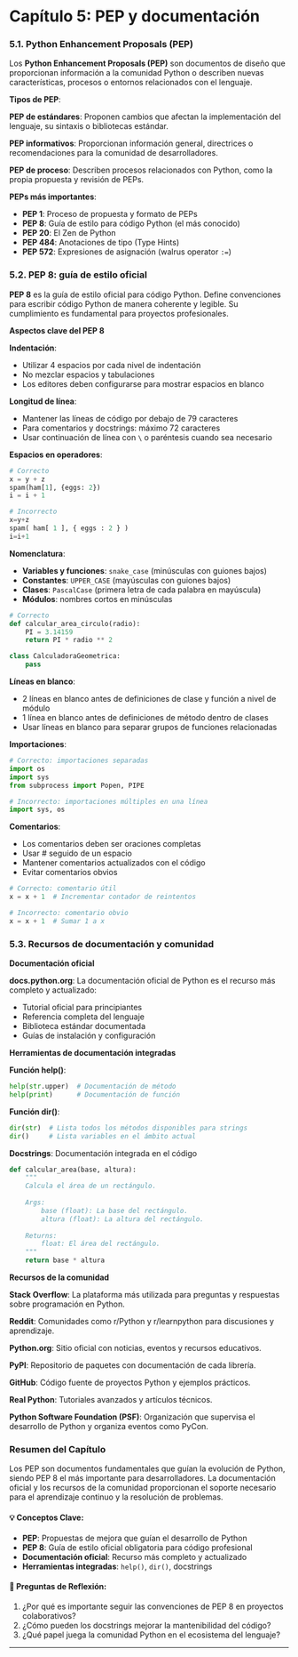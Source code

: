 # Capítulo 5: PEP y documentación

### 5.1. Python Enhancement Proposals (PEP)

Los **Python Enhancement Proposals (PEP)** son documentos de diseño que proporcionan información a la comunidad Python o describen nuevas características, procesos o entornos relacionados con el lenguaje.

**Tipos de PEP**:

**PEP de estándares**: Proponen cambios que afectan la implementación del lenguaje, su sintaxis o bibliotecas estándar.

**PEP informativos**: Proporcionan información general, directrices o recomendaciones para la comunidad de desarrolladores.

**PEP de proceso**: Describen procesos relacionados con Python, como la propia propuesta y revisión de PEPs.

**PEPs más importantes**:

* **PEP 1**: Proceso de propuesta y formato de PEPs
* **PEP 8**: Guía de estilo para código Python (el más conocido)
* **PEP 20**: El Zen de Python
* **PEP 484**: Anotaciones de tipo (Type Hints)
* **PEP 572**: Expresiones de asignación (walrus operator `:=`)

### 5.2. PEP 8: guía de estilo oficial

**PEP 8** es la guía de estilo oficial para código Python. Define convenciones para escribir código Python de manera coherente y legible. Su cumplimiento es fundamental para proyectos profesionales.

**Aspectos clave del PEP 8**

**Indentación**:

* Utilizar 4 espacios por cada nivel de indentación
* No mezclar espacios y tabulaciones
* Los editores deben configurarse para mostrar espacios en blanco

**Longitud de línea**:

* Mantener las líneas de código por debajo de 79 caracteres
* Para comentarios y docstrings: máximo 72 caracteres
* Usar continuación de línea con `\` o paréntesis cuando sea necesario

**Espacios en operadores**:

```python
# Correcto
x = y + z
spam(ham[1], {eggs: 2})
i = i + 1

# Incorrecto
x=y+z
spam( ham[ 1 ], { eggs : 2 } )
i=i+1
```

**Nomenclatura**:

* **Variables y funciones**: `snake_case` (minúsculas con guiones bajos)
* **Constantes**: `UPPER_CASE` (mayúsculas con guiones bajos)
* **Clases**: `PascalCase` (primera letra de cada palabra en mayúscula)
* **Módulos**: nombres cortos en minúsculas

```python
# Correcto
def calcular_area_circulo(radio):
    PI = 3.14159
    return PI * radio ** 2

class CalculadoraGeometrica:
    pass
```

**Líneas en blanco**:

* 2 líneas en blanco antes de definiciones de clase y función a nivel de módulo
* 1 línea en blanco antes de definiciones de método dentro de clases
* Usar líneas en blanco para separar grupos de funciones relacionadas

**Importaciones**:

```python
# Correcto: importaciones separadas
import os
import sys
from subprocess import Popen, PIPE

# Incorrecto: importaciones múltiples en una línea
import sys, os
```

**Comentarios**:

* Los comentarios deben ser oraciones completas
* Usar # seguido de un espacio
* Mantener comentarios actualizados con el código
* Evitar comentarios obvios

```python
# Correcto: comentario útil
x = x + 1  # Incrementar contador de reintentos

# Incorrecto: comentario obvio
x = x + 1  # Sumar 1 a x
```

### 5.3. Recursos de documentación y comunidad

**Documentación oficial**

**docs.python.org**: La documentación oficial de Python es el recurso más completo y actualizado:

* Tutorial oficial para principiantes
* Referencia completa del lenguaje
* Biblioteca estándar documentada
* Guías de instalación y configuración

**Herramientas de documentación integradas**

**Función help()**:

```python
help(str.upper)  # Documentación de método
help(print)      # Documentación de función
```

**Función dir()**:

```python
dir(str)  # Lista todos los métodos disponibles para strings
dir()     # Lista variables en el ámbito actual
```

**Docstrings**: Documentación integrada en el código

```python
def calcular_area(base, altura):
    """
    Calcula el área de un rectángulo.
    
    Args:
        base (float): La base del rectángulo.
        altura (float): La altura del rectángulo.
    
    Returns:
        float: El área del rectángulo.
    """
    return base * altura
```

**Recursos de la comunidad**

**Stack Overflow**: La plataforma más utilizada para preguntas y respuestas sobre programación en Python.

**Reddit**: Comunidades como r/Python y r/learnpython para discusiones y aprendizaje.

**Python.org**: Sitio oficial con noticias, eventos y recursos educativos.

**PyPI**: Repositorio de paquetes con documentación de cada librería.

**GitHub**: Código fuente de proyectos Python y ejemplos prácticos.

**Real Python**: Tutoriales avanzados y artículos técnicos.

**Python Software Foundation (PSF)**: Organización que supervisa el desarrollo de Python y organiza eventos como PyCon.

### Resumen del Capítulo

Los PEP son documentos fundamentales que guían la evolución de Python, siendo PEP 8 el más importante para desarrolladores. La documentación oficial y los recursos de la comunidad proporcionan el soporte necesario para el aprendizaje continuo y la resolución de problemas.

#### **💡 Conceptos Clave:**

* **PEP**: Propuestas de mejora que guían el desarrollo de Python
* **PEP 8**: Guía de estilo oficial obligatoria para código profesional
* **Documentación oficial**: Recurso más completo y actualizado
* **Herramientas integradas**: `help()`, `dir()`, docstrings

#### **🤔 Preguntas de Reflexión:**

1. ¿Por qué es importante seguir las convenciones de PEP 8 en proyectos colaborativos?
2. ¿Cómo pueden los docstrings mejorar la mantenibilidad del código?
3. ¿Qué papel juega la comunidad Python en el ecosistema del lenguaje?

***
